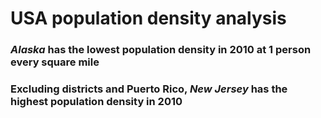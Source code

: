 # USA population density analysis
### *Alaska* has the **lowest** population density in 2010 at 1 person every square mile
### Excluding districts and Puerto Rico, *New Jersey* has the **highest** population density in 2010
